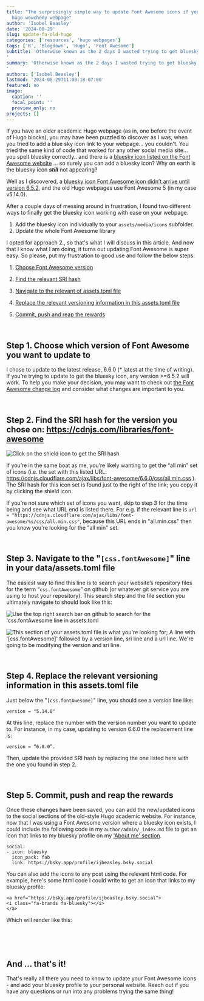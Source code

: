 ```yaml
---
title: "The surprisingly simple way to update Font Awesome icons if you have an old
  hugo wowchemy webpage"
author: 'Isobel Beasley'
date: '2024-08-29'
slug: update-fa-old-hugo
categories: ['resources', 'hugo webpages']
tags: ['R', 'Blogdown', 'Hugo', 'Font Awesome']
subtitle: 'Otherwise known as the 2 days I wasted trying to get bluesky icons on my webpage 
'
summary: 'Otherwise known as the 2 days I wasted trying to get bluesky icons on my webpage 
'
authors: ['Isobel Beasley']
lastmod: '2024-08-29T11:00:18-07:00'
featured: no
image:
  caption: ''
  focal_point: ''
  preview_only: no
projects: []
---
```


If you have an older academic Hugo webpage (as in, one before the event of Hugo blocks), you may have been puzzled to discover as I was, when you tried to add a blue sky icon link to your webpage… you couldn't. You tried the same kind of code that worked for any other social media site... you spelt bluesky correctly.. and there is a [bluesky icon listed on the Font Awesome website](https://fontawesome.com/icons/bluesky?f=brands&s=solid) ... so surely you can add a bluesky icon? Why on earth is the bluesky icon <b><i>still</i></b> not appearing?  

Well as I discovered, a [bluesky icon Font Awesome icon didn’t arrive until version 6.5.2](https://fontawesome.com/changelog), and the old Hugo webpages use Font Awesome 5 (in my case v5.14.0). 

After a couple days of messing around in frustration, I found two different ways to finally get the bluesky icon working with ease on your webpage. 

1. Add the bluesky icon individually to your `assets/media/icons` subfolder. 
2. Update the whole Font Awesome library 

I opted for approach 2., so that's what I will discuss in this article. And now that I know what I am doing, it turns out updating Font Awesome is super easy. So please, put my frustration to good use and follow the below steps: 

1. [Choose Font Awesome version](#step-1-choose-which-version-of-font-awesome-you-want-to-update-to)

2. [Find the relevant SRI hash](#step-2-find-the-sri-hash-for-the-version-you-chose-on-httpscdnjscomlibrariesfont-awesome)

3. [Navigate to the relevant of assets.toml file](#step-3-navigate-to-the-cssfontawesome-line-in-your-dataassetstoml-file)

4. [Replace the relevant versioning information in this assets.toml file](#step-4-replace-the-relevant-versioning-information-in-this-assetstoml-file)

5. [Commit, push and reap the rewards](#step-5-commit-push-and-reap-the-rewards)

<br>

## Step 1. Choose which version of Font Awesome you want to update to

I chose to update to the latest release, 6.6.0 (* latest at the time of writing). If you’re trying to update to get the bluesky icon, any version >=6.5.2 will work. To help you make your decision, you may want to check out [the Font Awesome change log](https://fontawesome.com/changelog.) and consider what changes are important to you. 

<br>

## Step 2. Find the SRI hash for the version you chose on: https://cdnjs.com/libraries/font-awesome 
![Click on the shield icon to get the SRI hash](../../media/fa-update/cdnjs-sri-screenshot-cropped.png)

If you’re in the same boat as me, you’re likely wanting to get the “all min” set of icons (i.e. the set with this listed URL: https://cdnjs.cloudflare.com/ajax/libs/font-awesome/6.6.0/css/all.min.css ). The SRI hash for this icon set is found just to the right of the link; you copy it by clicking the shield icon.

If you’re not sure which set of icons you want, skip to step 3 for the time being and see what URL end is listed there. For e.g. if the relevant line is `url = "https://cdnjs.cloudflare.com/ajax/libs/font-awesome/%s/css/all.min.css"`, because this URL ends in "all.min.css" then you know you're looking for the "all min" set. 

<br>

## Step 3. Navigate to the "`[css.fontAwesome]`" line in your data/assets.toml file

The easiest way to find this line is to search your website’s repository files for the term “`css.fontAwesome`” on github (or whatever git service you are using to host your repository). This search step and the file section you ultimately navigate to should look like this: 

![Use the top right search bar on github to search for the 'css.fontAwesome line in assets.toml](../../media/fa-update/github-fa-search-screenshot-cropped.png)

![This section of your assets.toml file is what you're looking for; A line with '[css.fontAwesome]' followed by a version line, sri line and a url line. We're going to be modifying the version and sri line.](../../media/fa-update/github-fa-search-result-screenshot-cropped.png)

<br> 

## Step 4. Replace the relevant versioning information in this assets.toml file 

Just below the "`[css.fontAwesome]`" line,  you should see a version line like: 

`version = "5.14.0"`

At this line, replace the number with the version number you want to update to. For instance, in my case, updating to version 6.6.0 the replacement line is: 

`version = “6.0.0”. `

Then, update the provided SRI hash by replacing the one listed here with the one you found in step 2. 

<br>

## Step 5. Commit, push and reap the rewards 

Once these changes have been saved, you can add the new/updated icons to the social sections of the old-style Hugo academic website. For instance, now that I was using a Font Awesome version where a bluesky icon exists, I could include the following code in my `author/admin/_index.md` file to get an icon that links to my bluesky profile on my <a href="/author/isobel-beasley/">'About me' section</a>. 

```
social:
- icon: bluesky
  icon_pack: fab
  link: https://bsky.app/profile/ijbeasley.bsky.social
```

You can also add the icons to any post using the relevant html code. For example, here's some html code I could write to get an icon that links to my bluesky profile: 

```
<a href=”https://bsky.app/profile/ijbeasley.bsky.social”>
<i class="fa-brands fa-bluesky"></i>
</a>
``` 

Which will render like this: 

<a href=”https://bsky.app/profile/ijbeasley.bsky.social”>
<i class="fa-brands fa-bluesky"></i>
</a>

<br>
<br>
<br>

## And ... that's it!

That's really all there you need to know to update your Font Awesome icons - and add your bluesky profile to your personal website. Reach out if you have any questions or run into any problems trying the same thing!

